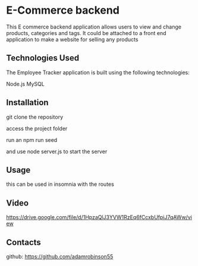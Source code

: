 # E-Commerce backend

This E commerce backend application allows users to view and change products, categories and tags. It could be attached to a front end application to make a website for selling any products

## Technologies Used
The Employee Tracker application is built using the following technologies:

Node.js
MySQL

## Installation

git clone the repository

access the project folder

run an npm run seed

and use node server.js to start the server

## Usage

this can be used in insomnia with the routes

## Video

https://drive.google.com/file/d/1HpzaQlJ3YVW1RzEq6fCcxbUfpiJ7qAWw/view

## Contacts

github: https://github.com/adamrobinson55